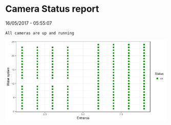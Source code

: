 Camera Status report
================
16/05/2017 - 05:55:07

    All cameras are up and running

![](camreport_files/figure-markdown_github/unnamed-chunk-2-1.png)
